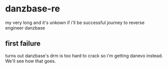 # danzbase-re
my very long and it's unkown if i'll be successful journey to reverse engineer danzbase

## first failure

turns out danzbase's drm is too hard to crack so i'm getting danevo instead. We'll see how that goes.
